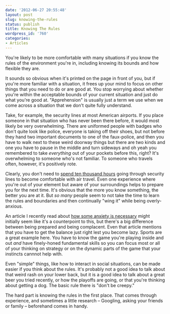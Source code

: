 ```yaml
---
date: '2012-06-27 20:55:48'
layout: post
slug: knowing-the-rules
status: publish
title: Knowing The Rules
wordpress_id: '760'
categories:
- Articles
---
```


You're likely to be more comfortable with many situations if you know the rules of the environment
you're in, including knowing its bounds and how flexible they are. 

It sounds so obvious when it's printed on the page in front of you, but if you're more familiar with
a situation, it frees up your mind to focus on other things that you need to do or are good at.  You
stop worrying about whether you're within the acceptable bounds of your current situation and just
do what you're good at. "Apprehension" is usually just a term we use when we come across a situation
that we don't quite fully understand.

Take, for example, the security lines at most American airports. If you place someone in that
situation who has never been there before, it would most likely be very overwhelming. There are
uniformed people with badges who don't quite look like police, everyone is taking off their shoes,
but not before they hand two important documents to one of the faux-police, and then you have to
walk next to these weird doorway things but there are two kinds and one you have to pause in the
middle and turn sideways and oh yeah you remembered to take *everything* out of your pockets before
this, right? It's overwhelming to someone who's not familiar. To someone who travels often, however,
it's positively rote.

Clearly, you don't need to [spend ten thousand hours][outliers] going through security lines to
become comfortable with air travel. Even one experience where you're out of your element but aware
of your surroundings helps to prepare you for the next time. It's obvious that the more you know
something, the better you are at it. But *so many* people seem to not take the time to learn the
rules and boundaries and then continually "wing it" while being overly-anxious.

[outliers]: http://en.wikipedia.org/wiki/Outliers_(book)

An article I recently read about [how some anxiety is necessary][anxiety] might initially seem like
it's a counterpoint to this, but there's a big difference between being prepared and being
complacent. Even that article mentions that you have to get the balance just right lest you become
lazy. Sports are a great example here. You have to know the game you're playing inside and out *and*
have finely-honed fundamental skills so you can focus most or all of your thinking on strategy or on
the dynamic parts of the game that your instincts cannnot help with.

[anxiety]: http://online.wsj.com/article/SB10001424052702303836404577474451463041994.html

Even "simple" things, like how to interact in social situations, can be made easier if you think
about the rules. It's probably not a good idea to talk about that weird rash on your lower back, but
it is a good idea to talk about a great beer you tried recently, or how the playoffs are going, or
that you're thinking about getting a dog. The basic rule there is "don't be creepy."

The hard part is knowing the rules in the first place. That comes through experience, and sometimes
a little research – Googling, asking your friends or family – beforehand comes in handy.


